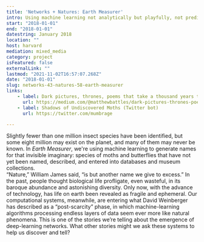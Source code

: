 ```yaml
---
title: 'Networks + Natures: Earth Measurer'
intro: Using machine learning not analytically but playfully, not predictively but expressively, to explore the enormity of biodiversity loss in the Anthropocene.
start: "2018-01-01"
end: "2018-01-01"
datestring: January 2018
location: ""
host: harvard
mediation: mixed_media
category: project
isFeatured: false
externalLink: ""
lastmod: "2021-11-02T16:57:07.268Z"
date: "2018-01-01"
slug: networks-43-natures-58-earth-measurer
links:
    - label: Dark pictures, thrones, poems that take a thousand years to die&#58; algorithms, butterflies, and enigmas of extinction (Medium post)
      url: https://medium.com/@matthewbattles/dark-pictures-thrones-poems-that-take-a-thousand-years-to-die-algorithms-butterflies-and-a85a7e56065b
    - label: Shadows of Undiscovered Moths (Twitter bot)
      url: https://twitter.com/mumbrage

---
```

Slightly fewer than one million insect species have been identified, but some eight million may exist on the planet, and many of them may never be known. In <em>Earth Measurer</em>, we're using machine learning to generate names for that invisible imaginary: species of moths and butterflies that have not yet been named, described, and entered into databases and museum collections.  
“Nature,” William James said, “is but another name we give to excess.” In the past, people thought biological life profligate, even wasteful, in its baroque abundance and astonishing diversity. Only now, with the advance of technology, has life on earth been revealed as fragile and ephemeral. Our computational systems, meanwhile, are entering what David Weinberger has described as a “post-scarcity” phase, in which machine-learning algorithms processing endless layers of data seem ever more like natural phenomena.
This is one of the stories we’re telling about the emergence of deep-learning networks. What other stories might we ask these systems to help us discover and tell?